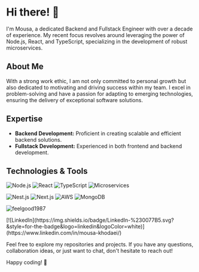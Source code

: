 # Hi there! 👋

I'm Mousa, a dedicated Backend and Fullstack Engineer with over a decade of experience. My recent focus revolves around leveraging the power of Node.js, React, and TypeScript, specializing in the development of robust microservices.

## About Me

With a strong work ethic, I am not only committed to personal growth but also dedicated to motivating and driving success within my team. I excel in problem-solving and have a passion for adapting to emerging technologies, ensuring the delivery of exceptional software solutions.

## Expertise

- **Backend Development:** Proficient in creating scalable and efficient backend solutions.
- **Fullstack Development:** Experienced in both frontend and backend development.

## Technologies & Tools
![Node.js](https://img.shields.io/badge/Node.js-%2343853D.svg?&style=for-the-badge&logo=node.js&logoColor=white)
![React](https://img.shields.io/badge/React-%2320232a.svg?&style=for-the-badge&logo=react&logoColor=%2361DAFB)
![TypeScript](https://img.shields.io/badge/TypeScript-%23232F3E.svg?&style=for-the-badge&logo=typescript&logoColor=%3178C6)
![Microservices](https://img.shields.io/badge/Microservices-%23161820.svg?&style=for-the-badge)

![Nest.js](https://img.shields.io/badge/Nest.js-%23E0234E.svg?&style=for-the-badge&logo=nestjs&logoColor=white)
![Next.js](https://img.shields.io/badge/Next.js-%2320232a.svg?&style=for-the-badge&logo=next.js&logoColor=%2361DAFB)
![AWS](https://img.shields.io/badge/AWS-%23232F3E.svg?&style=for-the-badge&logo=amazon-aws&logoColor=%EC912D)
![MongoDB](https://img.shields.io/badge/MongoDB-%2343853D.svg?&style=for-the-badge&logo=mongodb&logoColor=white)

<p><img align="center" src="https://github-readme-streak-stats.herokuapp.com/?user=feelgood1987&" alt="feelgood1987" /></p>
[![LinkedIn](https://img.shields.io/badge/LinkedIn-%230077B5.svg?&style=for-the-badge&logo=linkedin&logoColor=white)](https://www.linkedin.com/in/mousa-khodaei/)



Feel free to explore my repositories and projects. If you have any questions, collaboration ideas, or just want to chat, don't hesitate to reach out!


Happy coding! 🚀
